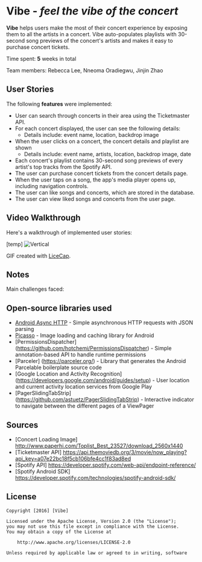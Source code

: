 # **Vibe** - *feel the vibe of the concert*

**Vibe** helps users make the most of their concert experience by exposing them to all the artists in a concert. Vibe auto-populates playlists with 30-second song previews of the concert's artists and makes it easy to purchase concert tickets.

Time spent: **5** weeks in total

Team members: Rebecca Lee, Nneoma Oradiegwu, Jinjin Zhao

## User Stories

The following **features** were implemented:

- User can search through concerts in their area using the Ticketmaster API.
- For each concert displayed, the user can see the following details:
  - Details include: event name, location, backdrop image
- When the user clicks on a concert, the concert details and playlist are shown
  - Details include: event name, artists, location, backdrop image, date
- Each concert's playlist contains 30-second song previews of every artist's top tracks from the Spotify API.
- The user can purchase concert tickets from the concert details page.
- When the user taps on a song, the app's media player opens up, including navigation controls.
- The user can like songs and concerts, which are stored in the database.
- The user can view liked songs and concerts from the user page.

## Video Walkthrough

Here's a walkthrough of implemented user stories:

[temp]
<img src='http://i.imgur.com/ZHcjdQK.gif' title='Vertical' width='' alt='Vertical' />

GIF created with [LiceCap](http://www.cockos.com/licecap/).

## Notes

Main challenges faced:

## Open-source libraries used

- [Android Async HTTP](https://github.com/loopj/android-async-http) - Simple asynchronous HTTP requests with JSON parsing
- [Picasso](http://square.github.io/picasso/) - Image loading and caching library for Android
- [PermissionsDispatcher] (https://github.com/hotchemi/PermissionsDispatcher) - Simple annotation-based API to handle runtime permissions
- [Parceler] (https://parceler.org/) - Library that generates the Android Parcelable boilerplate source code
- [Google Location and Activity Recognition] (https://developers.google.com/android/guides/setup) - User location and current activity location services from Google Play
- [PagerSlidingTabStrip] (https://github.com/astuetz/PagerSlidingTabStrip) - Interactive indicator to navigate between the different pages of a ViewPager

## Sources

- [Concert Loading Image] http://www.paperhi.com/Toplist_Best_23527/download_2560x1440
- [Ticketmaster API] https://api.themoviedb.org/3/movie/now_playing?api_key=a07e22bc18f5cb106bfe4cc1f83ad8ed
- [Spotify API] https://developer.spotify.com/web-api/endpoint-reference/
- [Spotify Android SDK] https://developer.spotify.com/technologies/spotify-android-sdk/

## License

    Copyright [2016] [Vibe]

    Licensed under the Apache License, Version 2.0 (the "License");
    you may not use this file except in compliance with the License.
    You may obtain a copy of the License at

        http://www.apache.org/licenses/LICENSE-2.0

    Unless required by applicable law or agreed to in writing, software

